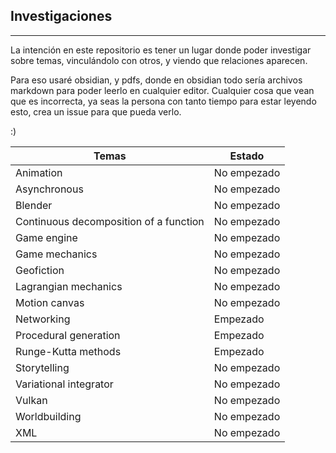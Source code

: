 ## Investigaciones
---
La intención en este repositorio es tener un lugar donde poder investigar sobre temas, vinculándolo con otros, y viendo que relaciones aparecen.

Para eso usaré obsidian, y pdfs, donde en obsidian todo sería archivos markdown para poder leerlo en cualquier editor. Cualquier cosa que vean que es incorrecta, ya seas la persona con tanto tiempo para estar leyendo esto, crea un issue para que pueda verlo.

:)

| Temas | Estado |
| --- | --- |
| Animation | No empezado |
| Asynchronous | No empezado |
| Blender | No empezado |
| Continuous decomposition of a function | No empezado |
| Game engine | No empezado |
| Game mechanics | No empezado |
| Geofiction | No empezado |
| Lagrangian mechanics | No empezado |
| Motion canvas | No empezado |
| Networking | Empezado |
| Procedural generation | Empezado |
| Runge-Kutta methods | Empezado |
| Storytelling | No empezado |
| Variational integrator | No empezado |
| Vulkan | No empezado |
| Worldbuilding | No empezado |
| XML | No empezado |
